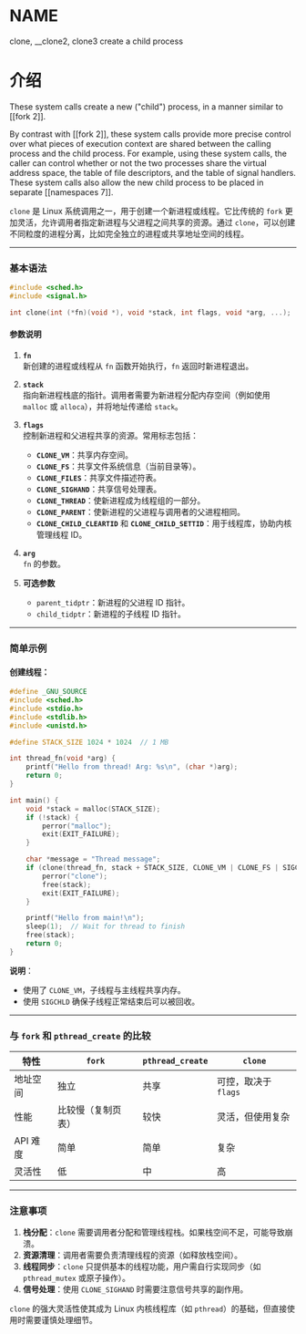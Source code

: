 # NAME
clone, \_\_clone2, clone3 
create a child process

# 介绍
These system calls create a new ("child") process, in a manner similar to [[fork 2]].

By contrast with [[fork 2]], these system calls provide more precise control over what pieces of execution context are shared between the calling process and the child process. For example, using these system calls, the caller can control whether or not the two processes share the virtual address space, the table of file descriptors, and the table of signal handlers. These system calls also allow the new child process to be placed in separate [[namespaces 7]].


`clone` 是 Linux 系统调用之一，用于创建一个新进程或线程。它比传统的 `fork` 更加灵活，允许调用者指定新进程与父进程之间共享的资源。通过 `clone`，可以创建不同粒度的进程分离，比如完全独立的进程或共享地址空间的线程。

---

### **基本语法**
```c
#include <sched.h>
#include <signal.h>

int clone(int (*fn)(void *), void *stack, int flags, void *arg, ...);
```

#### **参数说明**
1. **`fn`**  
   新创建的进程或线程从 `fn` 函数开始执行，`fn` 返回时新进程退出。

2. **`stack`**  
   指向新进程栈底的指针。调用者需要为新进程分配内存空间（例如使用 `malloc` 或 `alloca`），并将地址传递给 `stack`。

3. **`flags`**  
   控制新进程和父进程共享的资源。常用标志包括：
   - **`CLONE_VM`**：共享内存空间。
   - **`CLONE_FS`**：共享文件系统信息（当前目录等）。
   - **`CLONE_FILES`**：共享文件描述符表。
   - **`CLONE_SIGHAND`**：共享信号处理表。
   - **`CLONE_THREAD`**：使新进程成为线程组的一部分。
   - **`CLONE_PARENT`**：使新进程的父进程与调用者的父进程相同。
   - **`CLONE_CHILD_CLEARTID`** 和 **`CLONE_CHILD_SETTID`**：用于线程库，协助内核管理线程 ID。

4. **`arg`**  
   `fn` 的参数。

5. **可选参数**  
   - `parent_tidptr`：新进程的父进程 ID 指针。
   - `child_tidptr`：新进程的子线程 ID 指针。

---

### **简单示例**

#### 创建线程：
```c
#define _GNU_SOURCE
#include <sched.h>
#include <stdio.h>
#include <stdlib.h>
#include <unistd.h>

#define STACK_SIZE 1024 * 1024  // 1 MB

int thread_fn(void *arg) {
    printf("Hello from thread! Arg: %s\n", (char *)arg);
    return 0;
}

int main() {
    void *stack = malloc(STACK_SIZE);
    if (!stack) {
        perror("malloc");
        exit(EXIT_FAILURE);
    }

    char *message = "Thread message";
    if (clone(thread_fn, stack + STACK_SIZE, CLONE_VM | CLONE_FS | SIGCHLD, message) == -1) {
        perror("clone");
        free(stack);
        exit(EXIT_FAILURE);
    }

    printf("Hello from main!\n");
    sleep(1);  // Wait for thread to finish
    free(stack);
    return 0;
}
```

**说明**：
- 使用了 `CLONE_VM`，子线程与主线程共享内存。
- 使用 `SIGCHLD` 确保子线程正常结束后可以被回收。

---

### **与 `fork` 和 `pthread_create` 的比较**

| 特性                     | `fork`                          | `pthread_create`         | `clone`                         |
|--------------------------|----------------------------------|--------------------------|----------------------------------|
| 地址空间                 | 独立                           | 共享                     | 可控，取决于 `flags`            |
| 性能                     | 比较慢（复制页表）              | 较快                     | 灵活，但使用复杂               |
| API 难度                 | 简单                           | 简单                     | 复杂                           |
| 灵活性                   | 低                             | 中                       | 高                             |

---

### **注意事项**
1. **栈分配**：`clone` 需要调用者分配和管理线程栈。如果栈空间不足，可能导致崩溃。
2. **资源清理**：调用者需要负责清理线程的资源（如释放栈空间）。
3. **线程同步**：`clone` 只提供基本的线程功能，用户需自行实现同步（如 `pthread_mutex` 或原子操作）。
4. **信号处理**：使用 `CLONE_SIGHAND` 时需要注意信号共享的副作用。

`clone` 的强大灵活性使其成为 Linux 内核线程库（如 `pthread`）的基础，但直接使用时需要谨慎处理细节。